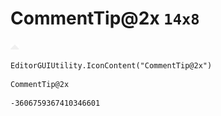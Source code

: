 # CommentTip@2x `14x8`
<img src="/img/CommentTip@2x.png" width=14 height=8>

``` CSharp
EditorGUIUtility.IconContent("CommentTip@2x")
```
```
CommentTip@2x
```
```
-3606759367410346601
```
